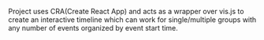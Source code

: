 Project uses CRA(Create React App) and acts as a wrapper over vis.js to create an interactive timeline which can work for single/multiple groups with any number of events organized by event start time.
